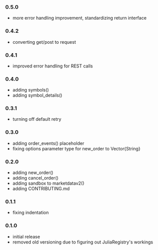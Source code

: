 ### 0.5.0

* more error handling improvement, standardizing return interface

### 0.4.2

* converting get/post to request

### 0.4.1

* improved error handling for REST calls

### 0.4.0

* adding symbols()
* adding symbol_details()

### 0.3.1

* turning off default retry

### 0.3.0

* adding order_events() placeholder
* fixing options parameter type for new_order to Vector{String}

### 0.2.0

* adding new_order()
* adding cancel_order()
* adding sandbox to marketdatav2()
* adding CONTRIBUTING.md

### 0.1.1

* fixing indentation

### 0.1.0

* initial release
* removed old versioning due to figuring out JuliaRegistry's workings